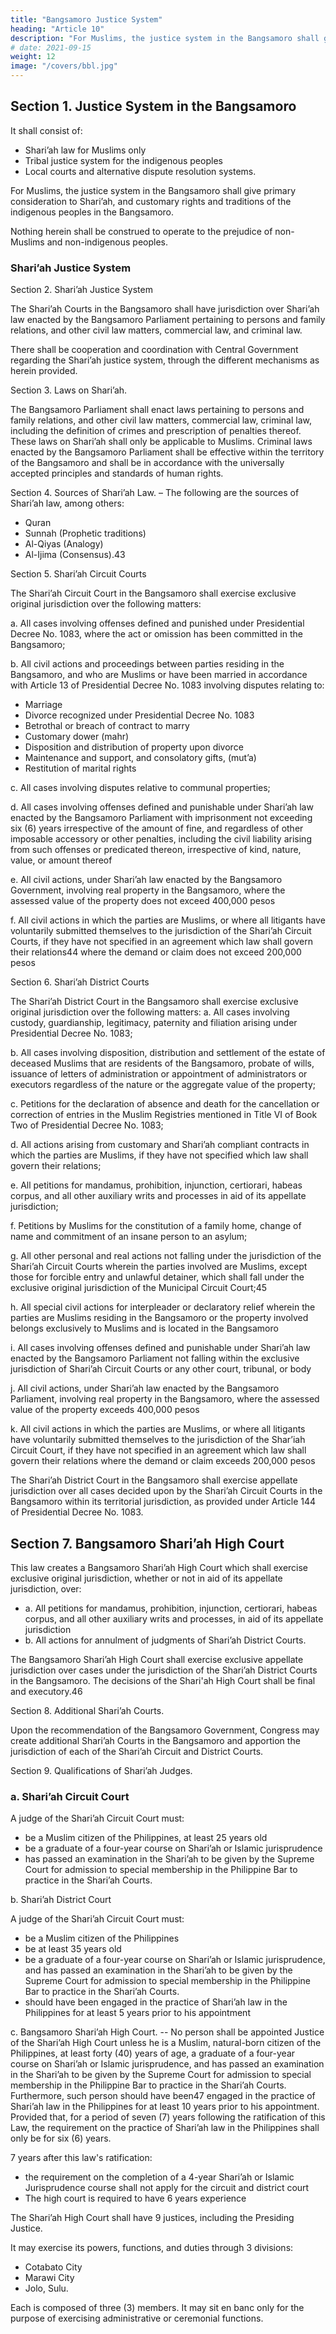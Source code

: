 ```yaml
---
title: "Bangsamoro Justice System"
heading: "Article 10"
description: "For Muslims, the justice system in the Bangsamoro shall give primary consideration to Shari’ah, and customary rights and traditions of the indigenous peoples in the Bangsamoro."
# date: 2021-09-15
weight: 12
image: "/covers/bbl.jpg"
---
```



## Section 1. Justice System in the Bangsamoro

It shall consist of:
- Shari’ah law for  Muslims only
- Tribal justice system for the indigenous peoples
- Local courts and alternative dispute resolution systems.

For Muslims, the justice system in the Bangsamoro shall give primary consideration to Shari’ah, and customary rights and traditions of the indigenous peoples in the Bangsamoro.

Nothing herein shall be construed to operate to the prejudice of non-Muslims and non-indigenous peoples.


### Shari’ah Justice System

Section 2. Shari’ah Justice System

The Shari’ah Courts in the Bangsamoro shall have jurisdiction over Shari’ah law enacted by the Bangsamoro Parliament pertaining to persons and family relations, and other civil law matters, commercial law, and criminal law.

There shall be cooperation and coordination with Central Government regarding the Shari’ah justice system, through the different mechanisms as herein provided.

Section 3. Laws on Shari’ah. 

The Bangsamoro Parliament shall enact laws pertaining to persons and family relations, and other civil law matters, commercial law, criminal law, including the definition of crimes and prescription of penalties thereof. These laws on Shari’ah shall only be applicable to Muslims. Criminal laws enacted by the Bangsamoro Parliament shall be effective within the territory of the Bangsamoro and shall be in accordance with the universally accepted principles and standards of human
rights.

Section 4. Sources of Shari’ah Law. – The following are the sources of Shari’ah law, among others:
- Quran
- Sunnah (Prophetic traditions)
- Al-Qiyas (Analogy)
- Al-Ijima (Consensus).43


Section 5. Shari’ah Circuit Courts

The Shari’ah Circuit Court in the Bangsamoro shall exercise exclusive original jurisdiction over the following matters:

a. All cases involving offenses defined and punished under Presidential Decree No. 1083, where the act or omission has been committed in the Bangsamoro;

b. All civil actions and proceedings between parties residing in the Bangsamoro, and who are Muslims or have been married in accordance with Article 13 of Presidential Decree No. 1083 involving disputes relating to:
- Marriage
- Divorce recognized under Presidential Decree No. 1083
- Betrothal or breach of contract to marry
- Customary dower (mahr)
- Disposition and distribution of property upon divorce
- Maintenance and support, and consolatory gifts, (mut’a)
- Restitution of marital rights

c. All cases involving disputes relative to communal properties;

d. All cases involving offenses defined and punishable under Shari’ah law enacted by the Bangsamoro Parliament with imprisonment not exceeding six (6) years irrespective of the amount of fine, and regardless of other imposable accessory or other penalties, including the civil liability arising from such offenses or predicated thereon, irrespective of kind, nature, value, or amount thereof

e. All civil actions, under Shari’ah law enacted by the Bangsamoro Government, involving real property in the Bangsamoro, where the assessed value of the property does not exceed 400,000 pesos

f. All civil actions in which the parties are Muslims, or where all litigants have voluntarily submitted themselves to the jurisdiction of the Shari’ah Circuit Courts, if they have not specified in an agreement which law shall govern their relations44 where the demand or claim does not exceed 200,000 pesos

Section 6. Shari’ah District Courts

The Shari’ah District Court in the Bangsamoro shall exercise exclusive original jurisdiction over the following matters:
a. All cases involving custody, guardianship, legitimacy, paternity and filiation arising under Presidential Decree No. 1083;

b. All cases involving disposition, distribution and settlement of the estate of deceased Muslims that are residents of the Bangsamoro, probate of wills, issuance of letters of administration or appointment of administrators or executors
regardless of the nature or the aggregate value of the property;

c. Petitions for the declaration of absence and death for the cancellation or correction of entries in the Muslim Registries mentioned in Title VI of Book Two of Presidential Decree No. 1083;

d. All actions arising from customary and Shari’ah compliant contracts in which the parties are Muslims, if they have not specified which law shall govern their relations;

e. All petitions for mandamus, prohibition, injunction, certiorari, habeas corpus, and all other auxiliary writs and processes in aid of its appellate jurisdiction;

f. Petitions by Muslims for the constitution of a family home, change of name and commitment of an insane person to an asylum;

g. All other personal and real actions not falling under the jurisdiction of the Shari’ah Circuit Courts wherein the parties involved are Muslims, except those for forcible entry and unlawful detainer, which shall fall under the exclusive original jurisdiction of the Municipal Circuit Court;45

h. All special civil actions for interpleader or declaratory relief wherein the parties are Muslims residing in the Bangsamoro or the property involved belongs exclusively to Muslims and is located in the Bangsamoro

i. All cases involving offenses defined and punishable under Shari’ah law enacted by the Bangsamoro Parliament not falling within the exclusive jurisdiction of Shari’ah Circuit Courts or any other court, tribunal, or body

j. All civil actions, under Shari’ah law enacted by the Bangsamoro Parliament, involving real property in the Bangsamoro, where the assessed value of the property exceeds 400,000 pesos

k. All civil actions in which the parties are Muslims, or where all litigants have voluntarily submitted themselves to the jurisdiction of the Shar’iah Circuit Court, if they have not specified in an agreement which law shall govern their relations
where the demand or claim exceeds 200,000 pesos 

The Shari’ah District Court in the Bangsamoro shall exercise appellate jurisdiction over all cases decided upon by the Shari’ah Circuit Courts in the Bangsamoro within its territorial jurisdiction, as provided under Article 144 of Presidential Decree No. 1083.


## Section 7. Bangsamoro Shari’ah High Court

This law creates a Bangsamoro Shari’ah High Court which shall exercise exclusive original jurisdiction, whether or not in aid of its appellate jurisdiction, over:

- a. All petitions for mandamus, prohibition, injunction, certiorari, habeas corpus, and all other auxiliary writs and processes, in aid of its appellate jurisdiction
- b. All actions for annulment of judgments of Shari’ah District Courts.

The Bangsamoro Shari’ah High Court shall exercise exclusive appellate jurisdiction over cases under the jurisdiction of the Shari’ah District Courts in the Bangsamoro. The decisions of the Shari'ah High Court shall be final and executory.46


Section 8. Additional Shari’ah Courts.

Upon the recommendation of the Bangsamoro Government, Congress may create additional Shari’ah Courts in the Bangsamoro and apportion the jurisdiction of each of the Shari’ah Circuit and District Courts.


Section 9. Qualifications of Shari’ah Judges.

### a. Shari’ah Circuit Court

A judge of the Shari’ah Circuit Court must:
- be a Muslim citizen of the Philippines, at least 25 years old
- be a graduate of a four-year course on Shari’ah or Islamic jurisprudence
- has passed an examination in the Shari’ah to be given by the Supreme Court for admission to special membership in the Philippine Bar to practice in the Shari’ah Courts. 


b. Shari’ah District Court

A judge of the Shari’ah Circuit Court must:
- be a Muslim citizen of the Philippines
- be at least 35 years old
- be a graduate of a four-year course on Shari’ah or Islamic jurisprudence, and has passed an examination in the Shari’ah to be given by the Supreme Court for admission to special membership in the Philippine Bar to practice in the Shari’ah Courts. 
- should have been engaged in the practice of Shari’ah law in the Philippines for at least 5 years prior to his appointment


c. Bangsamoro Shari’ah High Court. -- No person shall be appointed Justice of the Shari’ah High Court unless he is a Muslim, natural-born citizen of the Philippines, at least forty (40) years of age, a graduate of a four-year course on Shari’ah or
Islamic jurisprudence, and has passed an examination in the Shari’ah to be given by the Supreme Court for admission to special membership in the Philippine Bar to practice in the Shari’ah Courts. Furthermore, such person should have been47
engaged in the practice of Shari’ah law in the Philippines for at least 10 years prior to his appointment. Provided that, for a period of seven (7) years following the ratification of this Law, the requirement on the practice of Shari’ah law in the
Philippines shall only be for six (6) years.

7 years after this law's ratification:
- the requirement on the completion of a 4-year Shari’ah or Islamic Jurisprudence course shall not apply for the circuit and district court
- The high court is required to have 6 years experience


The Shari’ah High Court shall have 9 justices, including the Presiding Justice. 

It may exercise its powers, functions, and duties through 3 divisions:
- Cotabato City
- Marawi City
- Jolo, Sulu. 

Each is composed of three (3) members. It may sit en banc only for the purpose of exercising administrative or ceremonial functions.

